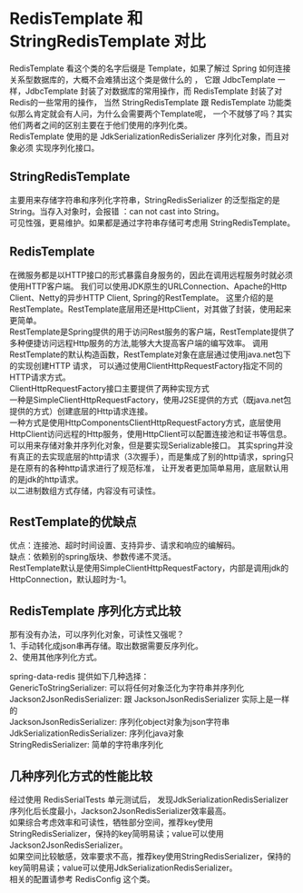 # RedisTemplate 和 StringRedisTemplate 对比
RedisTemplate 看这个类的名字后缀是 Template，如果了解过 Spring 如何连接关系型数据库的，大概不会难猜出这个类是做什么的 ，
它跟 JdbcTemplate 一样，JdbcTemplate 封装了对数据库的常用操作，而 RedisTemplate 封装了对Redis的一些常用的操作，
当然 StringRedisTemplate 跟 RedisTemplate 功能类似那么肯定就会有人问，为什么会需要两个Template呢，
一个不就够了吗？其实他们两者之间的区别主要在于他们使用的序列化类。  
RedisTemplate 使用的是 JdkSerializationRedisSerializer 序列化对象，而且对象必须
实现序列化接口。  

## StringRedisTemplate  
主要用来存储字符串和序列化字符串，StringRedisSerializer 的泛型指定的是 String。当存入对象时，会报错 ：can not cast into String。   
可见性强，更易维护。如果都是通过字符串存储可考虑用 StringRedisTemplate。  

## RedisTemplate 
在微服务都是以HTTP接口的形式暴露自身服务的，因此在调用远程服务时就必须使用HTTP客户端。
我们可以使用JDK原生的URLConnection、Apache的Http Client、Netty的异步HTTP Client, Spring的RestTemplate。
这里介绍的是RestTemplate。RestTemplate底层用还是HttpClient，对其做了封装，使用起来更简单。   
RestTemplate是Spring提供的用于访问Rest服务的客户端，RestTemplate提供了多种便捷访问远程Http服务的方法,能够大大提高客户端的编写效率。 
调用RestTemplate的默认构造函数，RestTemplate对象在底层通过使用java.net包下的实现创建HTTP 请求，
可以通过使用ClientHttpRequestFactory指定不同的HTTP请求方式。  
ClientHttpRequestFactory接口主要提供了两种实现方式  
一种是SimpleClientHttpRequestFactory，使用J2SE提供的方式（既java.net包提供的方式）创建底层的Http请求连接。  
一种方式是使用HttpComponentsClientHttpRequestFactory方式，底层使用HttpClient访问远程的Http服务，使用HttpClient可以配置连接池和证书等信息。  
可以用来存储对象并序列化对象，但是要实现Serializable接口。 
其实spring并没有真正的去实现底层的http请求（3次握手），而是集成了别的http请求，spring只是在原有的各种http请求进行了规范标准，
让开发者更加简单易用，底层默认用的是jdk的http请求。     
以二进制数组方式存储，内容没有可读性。  

## RestTemplate的优缺点
优点：连接池、超时时间设置、支持异步、请求和响应的编解码。  
缺点：依赖别的spring版块、参数传递不灵活。  
RestTemplate默认是使用SimpleClientHttpRequestFactory，内部是调用jdk的HttpConnection，默认超时为-1。  

## RedisTemplate 序列化方式比较
那有没有办法，可以序列化对象，可读性又强呢？  
1、手动转化成json串再存储。取出数据需要反序列化。  
2、使用其他序列化方式。  

spring-data-redis 提供如下几种选择：  
GenericToStringSerializer: 可以将任何对象泛化为字符串并序列化  
Jackson2JsonRedisSerializer: 跟 JacksonJsonRedisSerializer 实际上是一样的  
JacksonJsonRedisSerializer: 序列化object对象为json字符串  
JdkSerializationRedisSerializer: 序列化java对象  
StringRedisSerializer: 简单的字符串序列化  

## 几种序列化方式的性能比较
经过使用 RedisSerialTests 单元测试后， 发现JdkSerializationRedisSerializer序列化后长度最小，Jackson2JsonRedisSerializer效率最高。  
如果综合考虑效率和可读性，牺牲部分空间，推荐key使用StringRedisSerializer，保持的key简明易读；value可以使用Jackson2JsonRedisSerializer。  
如果空间比较敏感，效率要求不高，推荐key使用StringRedisSerializer，保持的key简明易读；value可以使用JdkSerializationRedisSerializer。  
相关的配置请参考 RedisConfig 这个类。  






